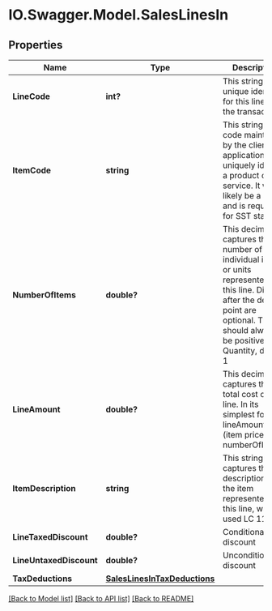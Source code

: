 # IO.Swagger.Model.SalesLinesIn
## Properties

Name | Type | Description | Notes
------------ | ------------- | ------------- | -------------
**LineCode** | **int?** | This string is a unique identifier for this line in the transaction | [optional] 
**ItemCode** | **string** | This string is a code maintained by the client application to uniquely identify a product or service. It will likely be a SKU and is required for SST states. | 
**NumberOfItems** | **double?** | This decimal captures the number of individual items or units represented by this line. Digits after the decimal point are optional. This should always be positive. Quantity, default 1 | [optional] [default to 1.0]
**LineAmount** | **double?** | This decimal captures the total cost of this line. In its simplest form lineAmount &#x3D; (item price * numberOfItems). | [optional] 
**ItemDescription** | **string** | This string captures the description of the item represented by this line, will be used LC 116 | [optional] 
**LineTaxedDiscount** | **double?** | Conditional discount | [optional] 
**LineUntaxedDiscount** | **double?** | Unconditional discount | [optional] 
**TaxDeductions** | [**SalesLinesInTaxDeductions**](SalesLinesInTaxDeductions.md) |  | [optional] 

[[Back to Model list]](../README.md#documentation-for-models) [[Back to API list]](../README.md#documentation-for-api-endpoints) [[Back to README]](../README.md)

